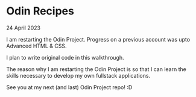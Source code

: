 # Odin Recipes

24 April 2023

I am restarting the Odin Project. Progress on a previous account was upto Advanced HTML & CSS.

I plan to write original code in this walkthrough.

The reason why I am restarting the Odin Project is so that I can learn the skills necessary to develop my own fullstack applications.

See you at my next (and last) Odin Project repo! :D
